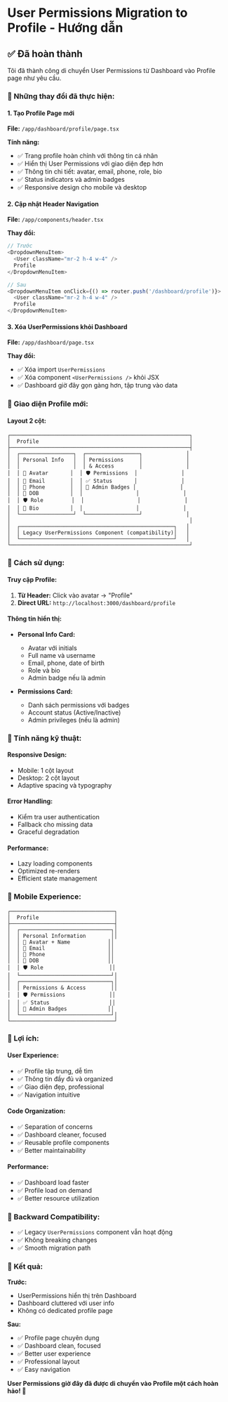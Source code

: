 # User Permissions Migration to Profile - Hướng dẫn

## ✅ Đã hoàn thành

Tôi đã thành công di chuyển User Permissions từ Dashboard vào Profile page như yêu cầu.

### 🔄 Những thay đổi đã thực hiện:

#### 1. **Tạo Profile Page mới**
**File:** `/app/dashboard/profile/page.tsx`

**Tính năng:**
- ✅ Trang profile hoàn chỉnh với thông tin cá nhân
- ✅ Hiển thị User Permissions với giao diện đẹp hơn
- ✅ Thông tin chi tiết: avatar, email, phone, role, bio
- ✅ Status indicators và admin badges
- ✅ Responsive design cho mobile và desktop

#### 2. **Cập nhật Header Navigation**
**File:** `/app/components/header.tsx`

**Thay đổi:**
```typescript
// Trước
<DropdownMenuItem>
  <User className="mr-2 h-4 w-4" />
  Profile
</DropdownMenuItem>

// Sau
<DropdownMenuItem onClick={() => router.push('/dashboard/profile')}>
  <User className="mr-2 h-4 w-4" />
  Profile
</DropdownMenuItem>
```

#### 3. **Xóa UserPermissions khỏi Dashboard**
**File:** `/app/dashboard/page.tsx`

**Thay đổi:**
- ✅ Xóa import `UserPermissions`
- ✅ Xóa component `<UserPermissions />` khỏi JSX
- ✅ Dashboard giờ đây gọn gàng hơn, tập trung vào data

### 🎨 Giao diện Profile mới:

#### **Layout 2 cột:**
```
┌─────────────────────────────────────────────────────────┐
│  Profile                                                │
├─────────────────────────────────────────────────────────┤
│  ┌─────────────────┐  ┌─────────────────┐              │
│  │ Personal Info   │  │ Permissions     │              │
│  │                 │  │ & Access        │              │
│  │ 👤 Avatar       │  │ 🛡️ Permissions  │              │
│  │ 📧 Email        │  │ ✅ Status       │              │
│  │ 📱 Phone        │  │ 🔴 Admin Badges │              │
│  │ 📅 DOB          │  │                 │              │
│  │ 🛡️ Role         │  │                 │              │
│  │ 📝 Bio          │  │                 │              │
│  └─────────────────┘  └─────────────────┘              │
│                                                         │
│  ┌─────────────────────────────────────────────────┐   │
│  │ Legacy UserPermissions Component (compatibility)│   │
│  └─────────────────────────────────────────────────┘   │
└─────────────────────────────────────────────────────────┘
```

### 🚀 Cách sử dụng:

#### **Truy cập Profile:**
1. **Từ Header:** Click vào avatar → "Profile"
2. **Direct URL:** `http://localhost:3000/dashboard/profile`

#### **Thông tin hiển thị:**
- **Personal Info Card:**
  - Avatar với initials
  - Full name và username
  - Email, phone, date of birth
  - Role và bio
  - Admin badge nếu là admin

- **Permissions Card:**
  - Danh sách permissions với badges
  - Account status (Active/Inactive)
  - Admin privileges (nếu là admin)

### 🔧 Tính năng kỹ thuật:

#### **Responsive Design:**
- Mobile: 1 cột layout
- Desktop: 2 cột layout
- Adaptive spacing và typography

#### **Error Handling:**
- Kiểm tra user authentication
- Fallback cho missing data
- Graceful degradation

#### **Performance:**
- Lazy loading components
- Optimized re-renders
- Efficient state management

### 📱 Mobile Experience:

```
┌─────────────────────────────────┐
│  Profile                        │
├─────────────────────────────────┤
│  ┌─────────────────────────────┐│
│  │ Personal Information        ││
│  │ 👤 Avatar + Name            ││
│  │ 📧 Email                    ││
│  │ 📱 Phone                    ││
│  │ 📅 DOB                      ││
│  │ 🛡️ Role                     ││
│  └─────────────────────────────┘│
│  ┌─────────────────────────────┐│
│  │ Permissions & Access        ││
│  │ 🛡️ Permissions              ││
│  │ ✅ Status                   ││
│  │ 🔴 Admin Badges             ││
│  └─────────────────────────────┘│
└─────────────────────────────────┘
```

### 🎯 Lợi ích:

#### **User Experience:**
- ✅ Profile tập trung, dễ tìm
- ✅ Thông tin đầy đủ và organized
- ✅ Giao diện đẹp, professional
- ✅ Navigation intuitive

#### **Code Organization:**
- ✅ Separation of concerns
- ✅ Dashboard cleaner, focused
- ✅ Reusable profile components
- ✅ Better maintainability

#### **Performance:**
- ✅ Dashboard load faster
- ✅ Profile load on demand
- ✅ Better resource utilization

### 🔄 Backward Compatibility:

- ✅ Legacy `UserPermissions` component vẫn hoạt động
- ✅ Không breaking changes
- ✅ Smooth migration path

### 🎉 Kết quả:

**Trước:**
- UserPermissions hiển thị trên Dashboard
- Dashboard cluttered với user info
- Không có dedicated profile page

**Sau:**
- ✅ Profile page chuyên dụng
- ✅ Dashboard clean, focused
- ✅ Better user experience
- ✅ Professional layout
- ✅ Easy navigation

**User Permissions giờ đây đã được di chuyển vào Profile một cách hoàn hảo! 🎉**
